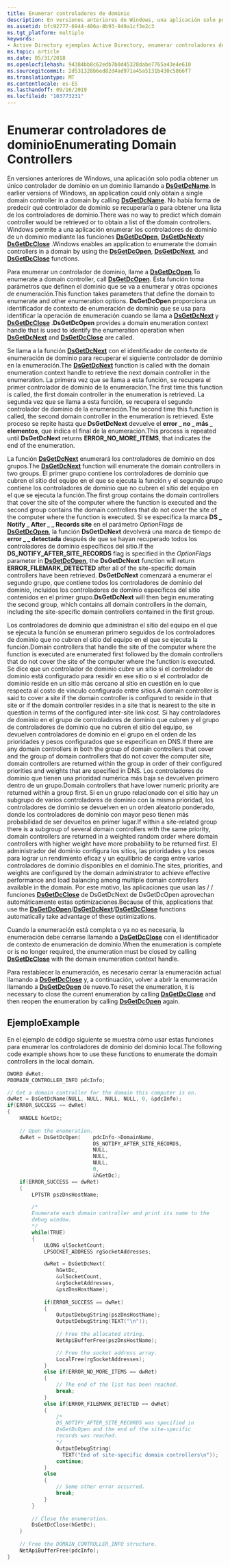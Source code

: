 ```yaml
---
title: Enumerar controladores de dominio
description: En versiones anteriores de Windows, una aplicación solo podía obtener un único controlador de dominio en un dominio llamando a DsGetDcName.
ms.assetid: bfc92777-6944-406a-8b93-949a1cf3e2c3
ms.tgt_platform: multiple
keywords:
- Active Directory ejemplos Active Directory, enumerar controladores de dominio Active Directory
ms.topic: article
ms.date: 05/31/2018
ms.openlocfilehash: 94384bb8c62edb7b0d45328dabe7765a43e4e610
ms.sourcegitcommit: 2d531328b6ed82d4ad971a45a5131b430c5866f7
ms.translationtype: MT
ms.contentlocale: es-ES
ms.lasthandoff: 09/16/2019
ms.locfileid: "103773231"
---
```

# <a name="enumerating-domain-controllers"></a><span data-ttu-id="a5fa1-104">Enumerar controladores de dominio</span><span class="sxs-lookup"><span data-stu-id="a5fa1-104">Enumerating Domain Controllers</span></span>

<span data-ttu-id="a5fa1-105">En versiones anteriores de Windows, una aplicación solo podía obtener un único controlador de dominio en un dominio llamando a [**DsGetDcName**](/windows/desktop/api/DsGetDC/nf-dsgetdc-dsgetdcnamea).</span><span class="sxs-lookup"><span data-stu-id="a5fa1-105">In earlier versions of Windows, an application could only obtain a single domain controller in a domain by calling [**DsGetDcName**](/windows/desktop/api/DsGetDC/nf-dsgetdc-dsgetdcnamea).</span></span> <span data-ttu-id="a5fa1-106">No había forma de predecir qué controlador de dominio se recuperaría o para obtener una lista de los controladores de dominio.</span><span class="sxs-lookup"><span data-stu-id="a5fa1-106">There was no way to predict which domain controller would be retrieved or to obtain a list of the domain controllers.</span></span> <span data-ttu-id="a5fa1-107">Windows permite a una aplicación enumerar los controladores de dominio de un dominio mediante las funciones [**DsGetDcOpen**](/windows/desktop/api/Dsgetdc/nf-dsgetdc-dsgetdcopena), [**DsGetDcNext**](/windows/desktop/api/Dsgetdc/nf-dsgetdc-dsgetdcnexta)y [**DsGetDcClose**](/windows/desktop/api/Dsgetdc/nf-dsgetdc-dsgetdcclosew) .</span><span class="sxs-lookup"><span data-stu-id="a5fa1-107">Windows enables an application to enumerate the domain controllers in a domain by using the [**DsGetDcOpen**](/windows/desktop/api/Dsgetdc/nf-dsgetdc-dsgetdcopena), [**DsGetDcNext**](/windows/desktop/api/Dsgetdc/nf-dsgetdc-dsgetdcnexta), and [**DsGetDcClose**](/windows/desktop/api/Dsgetdc/nf-dsgetdc-dsgetdcclosew) functions.</span></span>

<span data-ttu-id="a5fa1-108">Para enumerar un controlador de dominio, llame a [**DsGetDcOpen**](/windows/desktop/api/Dsgetdc/nf-dsgetdc-dsgetdcopena).</span><span class="sxs-lookup"><span data-stu-id="a5fa1-108">To enumerate a domain controller, call [**DsGetDcOpen**](/windows/desktop/api/Dsgetdc/nf-dsgetdc-dsgetdcopena).</span></span> <span data-ttu-id="a5fa1-109">Esta función toma parámetros que definen el dominio que se va a enumerar y otras opciones de enumeración.</span><span class="sxs-lookup"><span data-stu-id="a5fa1-109">This function takes parameters that define the domain to enumerate and other enumeration options.</span></span> <span data-ttu-id="a5fa1-110">**DsGetDcOpen** proporciona un identificador de contexto de enumeración de dominio que se usa para identificar la operación de enumeración cuando se llama a [**DsGetDcNext**](/windows/desktop/api/Dsgetdc/nf-dsgetdc-dsgetdcnexta) y [**DsGetDcClose**](/windows/desktop/api/Dsgetdc/nf-dsgetdc-dsgetdcclosew) .</span><span class="sxs-lookup"><span data-stu-id="a5fa1-110">**DsGetDcOpen** provides a domain enumeration context handle that is used to identify the enumeration operation when [**DsGetDcNext**](/windows/desktop/api/Dsgetdc/nf-dsgetdc-dsgetdcnexta) and [**DsGetDcClose**](/windows/desktop/api/Dsgetdc/nf-dsgetdc-dsgetdcclosew) are called.</span></span>

<span data-ttu-id="a5fa1-111">Se llama a la función [**DsGetDcNext**](/windows/desktop/api/Dsgetdc/nf-dsgetdc-dsgetdcnexta) con el identificador de contexto de enumeración de dominio para recuperar el siguiente controlador de dominio en la enumeración.</span><span class="sxs-lookup"><span data-stu-id="a5fa1-111">The [**DsGetDcNext**](/windows/desktop/api/Dsgetdc/nf-dsgetdc-dsgetdcnexta) function is called with the domain enumeration context handle to retrieve the next domain controller in the enumeration.</span></span> <span data-ttu-id="a5fa1-112">La primera vez que se llama a esta función, se recupera el primer controlador de dominio de la enumeración.</span><span class="sxs-lookup"><span data-stu-id="a5fa1-112">The first time this function is called, the first domain controller in the enumeration is retrieved.</span></span> <span data-ttu-id="a5fa1-113">La segunda vez que se llama a esta función, se recupera el segundo controlador de dominio de la enumeración.</span><span class="sxs-lookup"><span data-stu-id="a5fa1-113">The second time this function is called, the second domain controller in the enumeration is retrieved.</span></span> <span data-ttu-id="a5fa1-114">Este proceso se repite hasta que **DsGetDcNext** devuelve el **error \_ no \_ más \_ elementos**, que indica el final de la enumeración.</span><span class="sxs-lookup"><span data-stu-id="a5fa1-114">This process is repeated until **DsGetDcNext** returns **ERROR\_NO\_MORE\_ITEMS**, that indicates the end of the enumeration.</span></span>

<span data-ttu-id="a5fa1-115">La función [**DsGetDcNext**](/windows/desktop/api/Dsgetdc/nf-dsgetdc-dsgetdcnexta) enumerará los controladores de dominio en dos grupos.</span><span class="sxs-lookup"><span data-stu-id="a5fa1-115">The [**DsGetDcNext**](/windows/desktop/api/Dsgetdc/nf-dsgetdc-dsgetdcnexta) function will enumerate the domain controllers in two groups.</span></span> <span data-ttu-id="a5fa1-116">El primer grupo contiene los controladores de dominio que cubren el sitio del equipo en el que se ejecuta la función y el segundo grupo contiene los controladores de dominio que no cubren el sitio del equipo en el que se ejecuta la función.</span><span class="sxs-lookup"><span data-stu-id="a5fa1-116">The first group contains the domain controllers that cover the site of the computer where the function is executed and the second group contains the domain controllers that do not cover the site of the computer where the function is executed.</span></span> <span data-ttu-id="a5fa1-117">Si se especifica la marca **DS \_ Notify \_ After \_ \_ Records site** en el parámetro *OptionFlags* de [**DsGetDcOpen**](/windows/desktop/api/Dsgetdc/nf-dsgetdc-dsgetdcopena), la función **DsGetDcNext** devolverá una marca de tiempo de **error \_ \_ detectada** después de que se hayan recuperado todos los controladores de dominio específicos del sitio.</span><span class="sxs-lookup"><span data-stu-id="a5fa1-117">If the **DS\_NOTIFY\_AFTER\_SITE\_RECORDS** flag is specified in the *OptionFlags* parameter in [**DsGetDcOpen**](/windows/desktop/api/Dsgetdc/nf-dsgetdc-dsgetdcopena), the **DsGetDcNext** function will return **ERROR\_FILEMARK\_DETECTED** after all of the site-specific domain controllers have been retrieved.</span></span> <span data-ttu-id="a5fa1-118">**DsGetDcNext** comenzará a enumerar el segundo grupo, que contiene todos los controladores de dominio del dominio, incluidos los controladores de dominio específicos del sitio contenidos en el primer grupo.</span><span class="sxs-lookup"><span data-stu-id="a5fa1-118">**DsGetDcNext** will then begin enumerating the second group, which contains all domain controllers in the domain, including the site-specific domain controllers contained in the first group.</span></span>

<span data-ttu-id="a5fa1-119">Los controladores de dominio que administran el sitio del equipo en el que se ejecuta la función se enumeran primero seguidos de los controladores de dominio que no cubren el sitio del equipo en el que se ejecuta la función.</span><span class="sxs-lookup"><span data-stu-id="a5fa1-119">Domain controllers that handle the site of the computer where the function is executed are enumerated first followed by the domain controllers that do not cover the site of the computer where the function is executed.</span></span> <span data-ttu-id="a5fa1-120">Se dice que un controlador de dominio cubre un sitio si el controlador de dominio está configurado para residir en ese sitio o si el controlador de dominio reside en un sitio más cercano al sitio en cuestión en lo que respecta al costo de vínculo configurado entre sitios.</span><span class="sxs-lookup"><span data-stu-id="a5fa1-120">A domain controller is said to cover a site if the domain controller is configured to reside in that site or if the domain controller resides in a site that is nearest to the site in question in terms of the configured inter-site link cost.</span></span> <span data-ttu-id="a5fa1-121">Si hay controladores de dominio en el grupo de controladores de dominio que cubren y el grupo de controladores de dominio que no cubren el sitio del equipo, se devuelven controladores de dominio en el grupo en el orden de las prioridades y pesos configurados que se especifican en DNS.</span><span class="sxs-lookup"><span data-stu-id="a5fa1-121">If there are any domain controllers in both the group of domain controllers that cover and the group of domain controllers that do not cover the computer site, domain controllers are returned within the group in order of their configured priorities and weights that are specified in DNS.</span></span> <span data-ttu-id="a5fa1-122">Los controladores de dominio que tienen una prioridad numérica más baja se devuelven primero dentro de un grupo.</span><span class="sxs-lookup"><span data-stu-id="a5fa1-122">Domain controllers that have lower numeric priority are returned within a group first.</span></span> <span data-ttu-id="a5fa1-123">Si en un grupo relacionado con el sitio hay un subgrupo de varios controladores de dominio con la misma prioridad, los controladores de dominio se devuelven en un orden aleatorio ponderado, donde los controladores de dominio con mayor peso tienen más probabilidad de ser devueltos en primer lugar.</span><span class="sxs-lookup"><span data-stu-id="a5fa1-123">If within a site-related group there is a subgroup of several domain controllers with the same priority, domain controllers are returned in a weighted random order where domain controllers with higher weight have more probability to be returned first.</span></span> <span data-ttu-id="a5fa1-124">El administrador del dominio configura los sitios, las prioridades y los pesos para lograr un rendimiento eficaz y un equilibrio de carga entre varios controladores de dominio disponibles en el dominio.</span><span class="sxs-lookup"><span data-stu-id="a5fa1-124">The sites, priorities, and weights are configured by the domain administrator to achieve effective performance and load balancing among multiple domain controllers available in the domain.</span></span> <span data-ttu-id="a5fa1-125">Por este motivo, las aplicaciones que usan [](/windows/desktop/api/Dsgetdc/nf-dsgetdc-dsgetdcopena)las / [](/windows/desktop/api/Dsgetdc/nf-dsgetdc-dsgetdcnexta) / funciones [**DsGetDcClose**](/windows/desktop/api/Dsgetdc/nf-dsgetdc-dsgetdcclosew) de DsGetDcNext de DsGetDcOpen aprovechan automáticamente estas optimizaciones.</span><span class="sxs-lookup"><span data-stu-id="a5fa1-125">Because of this, applications that use the [**DsGetDcOpen**](/windows/desktop/api/Dsgetdc/nf-dsgetdc-dsgetdcopena)/[**DsGetDcNext**](/windows/desktop/api/Dsgetdc/nf-dsgetdc-dsgetdcnexta)/[**DsGetDcClose**](/windows/desktop/api/Dsgetdc/nf-dsgetdc-dsgetdcclosew) functions automatically take advantage of these optimizations.</span></span>

<span data-ttu-id="a5fa1-126">Cuando la enumeración está completa o ya no es necesaria, la enumeración debe cerrarse llamando a [**DsGetDcClose**](/windows/desktop/api/Dsgetdc/nf-dsgetdc-dsgetdcclosew) con el identificador de contexto de enumeración de dominio.</span><span class="sxs-lookup"><span data-stu-id="a5fa1-126">When the enumeration is complete or is no longer required, the enumeration must be closed by calling [**DsGetDcClose**](/windows/desktop/api/Dsgetdc/nf-dsgetdc-dsgetdcclosew) with the domain enumeration context handle.</span></span>

<span data-ttu-id="a5fa1-127">Para restablecer la enumeración, es necesario cerrar la enumeración actual llamando a [**DsGetDcClose**](/windows/desktop/api/Dsgetdc/nf-dsgetdc-dsgetdcclosew) y, a continuación, volver a abrir la enumeración llamando a [**DsGetDcOpen**](/windows/desktop/api/Dsgetdc/nf-dsgetdc-dsgetdcopena) de nuevo.</span><span class="sxs-lookup"><span data-stu-id="a5fa1-127">To reset the enumeration, it is necessary to close the current enumeration by calling [**DsGetDcClose**](/windows/desktop/api/Dsgetdc/nf-dsgetdc-dsgetdcclosew) and then reopen the enumeration by calling [**DsGetDcOpen**](/windows/desktop/api/Dsgetdc/nf-dsgetdc-dsgetdcopena) again.</span></span>

## <a name="example"></a><span data-ttu-id="a5fa1-128">Ejemplo</span><span class="sxs-lookup"><span data-stu-id="a5fa1-128">Example</span></span>

<span data-ttu-id="a5fa1-129">En el ejemplo de código siguiente se muestra cómo usar estas funciones para enumerar los controladores de dominio del dominio local.</span><span class="sxs-lookup"><span data-stu-id="a5fa1-129">The following code example shows how to use these functions to enumerate the domain controllers in the local domain.</span></span>


```C++
DWORD dwRet;
PDOMAIN_CONTROLLER_INFO pdcInfo;

// Get a domain controller for the domain this computer is on.
dwRet = DsGetDcName(NULL, NULL, NULL, NULL, 0, &pdcInfo);
if(ERROR_SUCCESS == dwRet)
{
    HANDLE hGetDc;
    
    // Open the enumeration.
    dwRet = DsGetDcOpen(    pdcInfo->DomainName,
                            DS_NOTIFY_AFTER_SITE_RECORDS,
                            NULL,
                            NULL,
                            NULL,
                            0,
                            &hGetDc);
    if(ERROR_SUCCESS == dwRet)
    {
        LPTSTR pszDnsHostName;

        /*
        Enumerate each domain controller and print its name to the 
        debug window.
        */
        while(TRUE)
        {
            ULONG ulSocketCount;
            LPSOCKET_ADDRESS rgSocketAddresses;

            dwRet = DsGetDcNext(
                hGetDc, 
                &ulSocketCount, 
                &rgSocketAddresses, 
                &pszDnsHostName);
            
            if(ERROR_SUCCESS == dwRet)
            {
                OutputDebugString(pszDnsHostName);
                OutputDebugString(TEXT("\n"));
                
                // Free the allocated string.
                NetApiBufferFree(pszDnsHostName);

                // Free the socket address array.
                LocalFree(rgSocketAddresses);
            }
            else if(ERROR_NO_MORE_ITEMS == dwRet)
            {
                // The end of the list has been reached.
                break;
            }
            else if(ERROR_FILEMARK_DETECTED == dwRet)
            {
                /*
                DS_NOTIFY_AFTER_SITE_RECORDS was specified in 
                DsGetDcOpen and the end of the site-specific 
                records was reached.
                */
                OutputDebugString(
                  TEXT("End of site-specific domain controllers\n"));
                continue;
            }
            else
            {
                // Some other error occurred.
                break;
            }
        }
        
        // Close the enumeration.
        DsGetDcClose(hGetDc);
    }
    
    // Free the DOMAIN_CONTROLLER_INFO structure. 
    NetApiBufferFree(pdcInfo);
}
```



 

 




